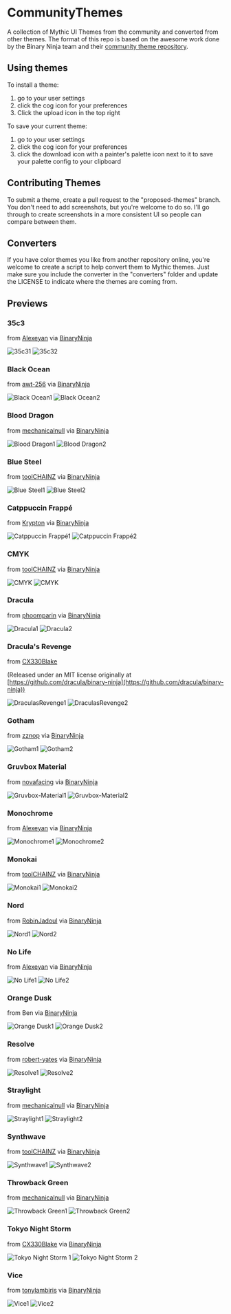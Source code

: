 # CommunityThemes
A collection of Mythic UI Themes from the community and converted from other themes. The format of this repo is based on the awesome work done by the Binary Ninja team and their [community theme repository](https://github.com/Vector35/community-themes).

## Using themes

To install a theme:
1. go to your user settings
2. click the cog icon for your preferences
3. Click the upload icon in the top right

To save your current theme:
1. go to your user settings
2. click the cog icon for your preferences
3. click the download icon with a painter's palette icon next to it to save your palette config to your clipboard

## Contributing Themes

To submit a theme, create a pull request to the "proposed-themes" branch. You don't need to add screenshots, but you're welcome to do so.
I'll go through to create screenshots in a more consistent UI so people can compare between them.

## Converters

If you have color themes you like from another repository online, you're welcome to create a script to help convert them to Mythic themes. 
Just make sure you include the converter in the "converters" folder and update the LICENSE to indicate where the themes are coming from.


## Previews

### 35c3
from [Alexeyan](https://github.com/Alexeyan) via [BinaryNinja](https://github.com/Vector35/community-themes)

![35c31](previews/35c31.png)
![35c32](previews/35c32.png)


### Black Ocean
from [awt-256](https://github.com/awt-256) via [BinaryNinja](https://github.com/Vector35/community-themes)

![Black Ocean1](previews/blackocean1.png)
![Black Ocean2](previews/blackocean2.png)


### Blood Dragon
from [mechanicalnull](https://github.com/mechanicalnull) via [BinaryNinja](https://github.com/Vector35/community-themes)

![Blood Dragon1](previews/blooddragon1.png)
![Blood Dragon2](previews/blooddragon2.png)


### Blue Steel
from [toolCHAINZ](https://github.com/toolCHAINZ) via [BinaryNinja](https://github.com/Vector35/community-themes)

![Blue Steel1](previews/bluesteel1.png)
![Blue Steel2](previews/bluesteel2.png)


### Catppuccin Frappé
from [Krypton](https://github.com/kkrypt0nn) via [BinaryNinja](https://github.com/Vector35/community-themes)

![Catppuccin Frappé1](previews/catppuccin-frappe1.png)
![Catppuccin Frappé2](previews/catppuccin-frappe2.png)


### CMYK
from [toolCHAINZ](https://github.com/toolCHAINZ) via [BinaryNinja](https://github.com/Vector35/community-themes)

![CMYK](previews/CYMK1.png)
![CMYK](previews/CYMK2.png)


### Dracula
from [phoomparin](https://github.com/phoomparin) via [BinaryNinja](https://github.com/Vector35/community-themes)

![Dracula1](previews/dracula1.png)
![Dracula2](previews/dracula2.png)


### Dracula's Revenge
from [CX330Blake](https://github.com/CX330Blake)

(Released under an MIT license originally at [https://github.com/dracula/binary-ninja](https://github.com/dracula/binary-ninja))

![DraculasRevenge1](previews/draculas-revenge1.png)
![DraculasRevenge2](previews/draculas-revenge2.png)


### Gotham
from [zznop](https://github.com/zznop) via [BinaryNinja](https://github.com/Vector35/community-themes)

![Gotham1](previews/gotham1.png)
![Gotham2](previews/gotham2.png)


### Gruvbox Material
from [novafacing](https://github.com/novafacing) via [BinaryNinja](https://github.com/Vector35/community-themes) 

![Gruvbox-Material1](previews/gruvbox-material1.png)
![Gruvbox-Material2](previews/gruvbox-material2.png)


### Monochrome
from [Alexeyan](https://github.com/Alexeyan) via [BinaryNinja](https://github.com/Vector35/community-themes)

![Monochrome1](previews/monochrome1.png)
![Monochrome2](previews/monochrome2.png)


### Monokai
from [toolCHAINZ](https://github.com/toolCHAINZ) via [BinaryNinja](https://github.com/Vector35/community-themes)

![Monokai1](previews/monokai1.png)
![Monokai2](previews/monokai2.png)


### Nord
from [RobinJadoul](https://github.com/RobinJadoul) via [BinaryNinja](https://github.com/Vector35/community-themes)

![Nord1](previews/nord1.png)
![Nord2](previews/nord2.png)


### No Life
from [Alexeyan](https://github.com/Alexeyan) via [BinaryNinja](https://github.com/Vector35/community-themes)

![No Life1](previews/nolife1.png)
![No Life2](previews/nolife2.png)


### Orange Dusk
from Ben via [BinaryNinja](https://github.com/Vector35/community-themes)

![Orange Dusk1](previews/orangedusk1.png)
![Orange Dusk2](previews/orangedusk2.png)


### Resolve
from [robert-yates](https://github.com/robert-yates) via [BinaryNinja](https://github.com/Vector35/community-themes)

![Resolve1](previews/resolve1.png)
![Resolve2](previews/resolve2.png)


### Straylight
from [mechanicalnull](https://github.com/mechanicalnull) via [BinaryNinja](https://github.com/Vector35/community-themes)

![Straylight1](previews/straylight1.png)
![Straylight2](previews/straylight2.png)


### Synthwave
from [toolCHAINZ](https://github.com/toolCHAINZ) via [BinaryNinja](https://github.com/Vector35/community-themes)

![Synthwave1](previews/synthwave1.png)
![Synthwave2](previews/synthwave2.png)


### Throwback Green
from [mechanicalnull](https://github.com/mechanicalnull) via [BinaryNinja](https://github.com/Vector35/community-themes)

![Throwback Green1](previews/throwbackgreen1.png)
![Throwback Green2](previews/throwbackgreen2.png)


### Tokyo Night Storm
from [CX330Blake](https://github.com/CX330Blake) via [BinaryNinja](https://github.com/Vector35/community-themes)

![Tokyo Night Storm 1](https://github.com/user-attachments/assets/cdb5f74a-78c9-46ce-b3c1-739d80ca9996)
![Tokyo Night Storm 2](https://github.com/user-attachments/assets/8bc29f53-8bfe-404c-b5be-71c6a9fb86f2)


### Vice
from [tonylambiris](https://github.com/tonylambiris) via [BinaryNinja](https://github.com/Vector35/community-themes)

![Vice1](previews/vice1.png)
![Vice2](previews/vice2.png)